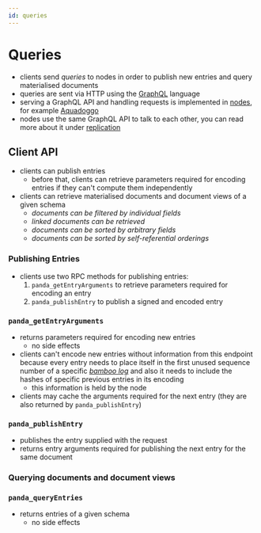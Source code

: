 ```yaml
---
id: queries
---
```


# Queries

- clients send _queries_ to nodes in order to publish new entries and query materialised documents
- queries are sent via HTTP using the [GraphQL][graphql] language
- serving a GraphQL API and handling requests is implemented in [nodes][nodes], for example [Aquadoggo][aquadoggo]
- nodes use the same GraphQL API to talk to each other, you can read more about it under [replication][replication]

## Client API

- clients can publish entries
    - before that, clients can retrieve parameters required for encoding entries if they can't compute them independently
- clients can retrieve materialised documents and document views of a given schema
    - _documents can be filtered by individual fields_
    - _linked documents can be retrieved_
    - _documents can be sorted by arbitrary fields_
    - _documents can be sorted by self-referential orderings_

### Publishing Entries

- clients use two RPC methods for publishing entries:
    1. `panda_getEntryArguments` to retrieve parameters required for encoding an entry
    2. `panda_publishEntry` to publish a signed and encoded entry

### `panda_getEntryArguments`

- returns parameters required for encoding new entries
    - no side effects
- clients can't encode new entries without information from this endpoint because every entry needs to place itself in the first unused sequence number of a specific [_bamboo log_][encoding] and also it needs to include the hashes of specific previous entries in its encoding
    - this information is held by the node
- clients may cache the arguments required for the next entry (they are also returned by `panda_publishEntry`)

### `panda_publishEntry`

- publishes the entry supplied with the request
- returns entry arguments required for publishing the next entry for the same document

### Querying documents and document views

### `panda_queryEntries`

- returns entries of a given schema
    - no side effects

[aquadoggo]: https://github.com/p2panda/aquadoggo
[encoding]: /docs/writing-data/bamboo
[graphql]: https://graphql.org/
[nodes]: /docs/writing-data/clients-nodes
[replication]: /docs/networking/replication
